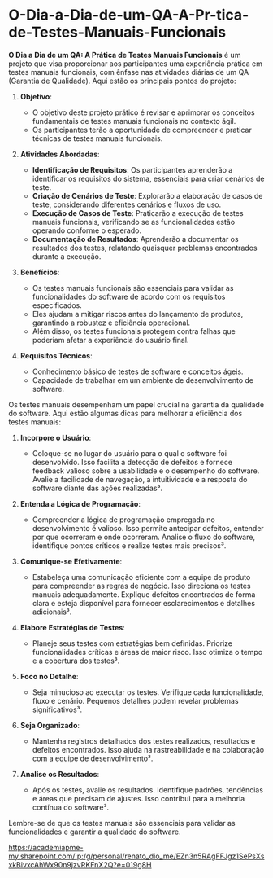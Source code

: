 # O-Dia-a-Dia-de-um-QA-A-Pr-tica-de-Testes-Manuais-Funcionais

**O Dia a Dia de um QA: A Prática de Testes Manuais Funcionais** é um projeto que visa proporcionar aos participantes uma experiência prática em testes manuais funcionais, com ênfase nas atividades diárias de um QA (Garantia de Qualidade). Aqui estão os principais pontos do projeto:

1. **Objetivo**:
   - O objetivo deste projeto prático é revisar e aprimorar os conceitos fundamentais de testes manuais funcionais no contexto ágil.
   - Os participantes terão a oportunidade de compreender e praticar técnicas de testes manuais funcionais.

2. **Atividades Abordadas**:
   - **Identificação de Requisitos**: Os participantes aprenderão a identificar os requisitos do sistema, essenciais para criar cenários de teste.
   - **Criação de Cenários de Teste**: Explorarão a elaboração de casos de teste, considerando diferentes cenários e fluxos de uso.
   - **Execução de Casos de Teste**: Praticarão a execução de testes manuais funcionais, verificando se as funcionalidades estão operando conforme o esperado.
   - **Documentação de Resultados**: Aprenderão a documentar os resultados dos testes, relatando quaisquer problemas encontrados durante a execução.

3. **Benefícios**:
   - Os testes manuais funcionais são essenciais para validar as funcionalidades do software de acordo com os requisitos especificados.
   - Eles ajudam a mitigar riscos antes do lançamento de produtos, garantindo a robustez e eficiência operacional.
   - Além disso, os testes funcionais protegem contra falhas que poderiam afetar a experiência do usuário final.

4. **Requisitos Técnicos**:
   - Conhecimento básico de testes de software e conceitos ágeis.
   - Capacidade de trabalhar em um ambiente de desenvolvimento de software.

Os testes manuais desempenham um papel crucial na garantia da qualidade do software. Aqui estão algumas dicas para melhorar a eficiência dos testes manuais:

1. **Incorpore o Usuário**:
   - Coloque-se no lugar do usuário para o qual o software foi desenvolvido. Isso facilita a detecção de defeitos e fornece feedback valioso sobre a usabilidade e o desempenho do software. Avalie a facilidade de navegação, a intuitividade e a resposta do software diante das ações realizadas³.

2. **Entenda a Lógica de Programação**:
   - Compreender a lógica de programação empregada no desenvolvimento é valioso. Isso permite antecipar defeitos, entender por que ocorreram e onde ocorreram. Analise o fluxo do software, identifique pontos críticos e realize testes mais precisos³.

3. **Comunique-se Efetivamente**:
   - Estabeleça uma comunicação eficiente com a equipe de produto para compreender as regras de negócio. Isso direciona os testes manuais adequadamente. Explique defeitos encontrados de forma clara e esteja disponível para fornecer esclarecimentos e detalhes adicionais³.

4. **Elabore Estratégias de Testes**:
   - Planeje seus testes com estratégias bem definidas. Priorize funcionalidades críticas e áreas de maior risco. Isso otimiza o tempo e a cobertura dos testes³.

5. **Foco no Detalhe**:
   - Seja minucioso ao executar os testes. Verifique cada funcionalidade, fluxo e cenário. Pequenos detalhes podem revelar problemas significativos³.

6. **Seja Organizado**:
   - Mantenha registros detalhados dos testes realizados, resultados e defeitos encontrados. Isso ajuda na rastreabilidade e na colaboração com a equipe de desenvolvimento³.

7. **Analise os Resultados**:
   - Após os testes, avalie os resultados. Identifique padrões, tendências e áreas que precisam de ajustes. Isso contribui para a melhoria contínua do software³.

Lembre-se de que os testes manuais são essenciais para validar as funcionalidades e garantir a qualidade do software. 

https://academiapme-my.sharepoint.com/:p:/g/personal/renato_dio_me/EZn3n5RAgFFJgz1SePsXsxkBivxcAhWx90n9jzvRKFnX2Q?e=019g8H
